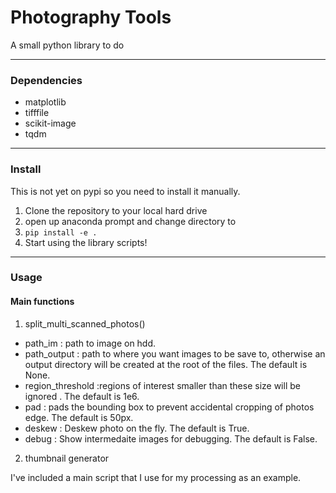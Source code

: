 # Photography Tools
A small python library to do 
<hr>

### Dependencies
 
* matplotlib 
* tifffile
* scikit-image 
* tqdm
 <hr>

### Install

This is not yet on pypi so you need to install it manually. 

1) Clone the repository to your local hard drive
2) open up anaconda prompt and change directory to 
3) ```pip install -e .```
4) Start using the library scripts!

<hr>

### Usage

#### Main functions

1)  split_multi_scanned_photos()

  * path_im : path to image on hdd.
  * path_output : path to where you want images to be save to, otherwise an output directory will be created at the root of the files. The default is None.
  * region_threshold :regions of interest smaller than these size will be ignored . The default is 1e6.
  * pad : pads the bounding box to prevent accidental cropping of photos edge. The default is 50px.
  * deskew : Deskew photo on the fly. The default is True.
  * debug : Show intermedaite images for debugging. The default is False.
  
2)  thumbnail generator

I've included a main script that I use for my processing as an example.
